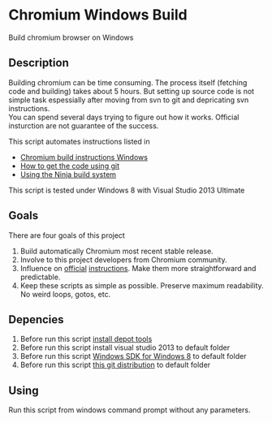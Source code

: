 Chromium Windows Build
======================

Build chromium browser on Windows

Description
----

Building chromium can be time consuming. The process itself (fetching code and building) takes about 5 hours. 
But setting up source code is not simple task espessially after moving from svn to git and depricating svn instructions.  
You can spend several days trying to figure out how it works. Official insturction are not guarantee of the success.

This script automates instructions listed in 
* [Chromium build instructions Windows](http://www.chromium.org/developers/how-tos/build-instructions-windows)
* [How to get the code using git](http://dev.chromium.org/developers/how-tos/get-the-code)
* [Using the Ninja build system ](http://code.google.com/p/chromium/wiki/NinjaBuild)

This script is tested under Windows 8 with Visual Studio 2013 Ultimate


Goals
---

There are four goals of this project

1. Build automatically Chromium most recent stable release.
1. Involve to this project developers from Chromium community.
1. Influence on [official](http://www.chromium.org/developers/how-tos/build-instructions-windows)  [instructions](http://dev.chromium.org/developers/how-tos/get-the-code). Make them more straightforward and predictable.
2. Keep these scripts as simple as possible. Preserve maximum readability. No weird loops, gotos, etc.


Depencies
----

1. Before run this script [install depot tools](http://dev.chromium.org/developers/how-tos/install-depot-tools) 
1. Before run this script install visual studio 2013 to default folder
1. Before run this script [Windows SDK for Windows 8](http://msdn.microsoft.com/en-us/windows/hardware/hh852363.aspx) to default folder
1. Before run this script [this git distribution](http://git-scm.com/download/win) to default folder

Using
----

Run this script from windows command prompt without any parameters.
